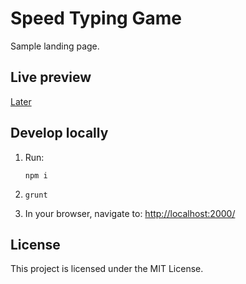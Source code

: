 # Speed Typing Game

Sample landing page.

## Live preview

[Later]()

## Develop locally

1. Run:

    ```
    npm i
    ```
2. 
    ```
    grunt
    ```

3. In your browser, navigate to: [http://localhost:2000/](http://localhost:2000/)


## License

This project is licensed under the MIT License.